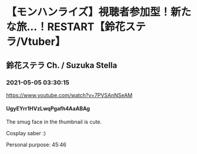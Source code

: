 # 【モンハンライズ】視聴者参加型！新たな旅...！RESTART【鈴花ステラ/Vtuber】
## 鈴花ステラ Ch. / Suzuka Stella
### 2021-05-05 03:30:15
https://www.youtube.com/watch?v=7PVSAnNSeAM
#### UgyEYrr1HVzLwqPgafh4AaABAg
The smug face in the thumbnail is cute.

Cosplay saber :)

Personal purpose: 45:46

